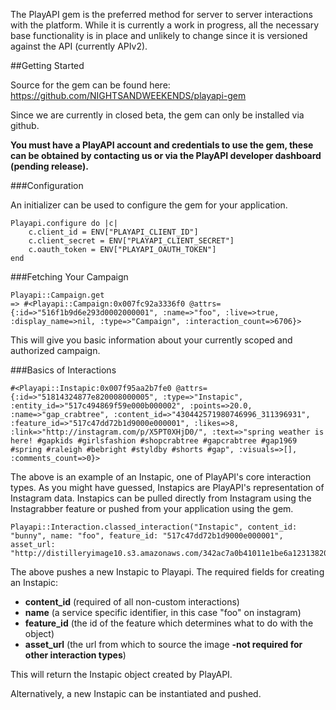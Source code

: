 The PlayAPI gem is the preferred method for server to server interactions with the platform.  While it is currently a work in progress, all the necessary base functionality is in place and unlikely to change since it is versioned against the API (currently APIv2). 

##Getting Started

Source for the gem can be found here: https://github.com/NIGHTSANDWEEKENDS/playapi-gem

Since we are currently in closed beta, the gem can only be installed via github. 

**You must have a PlayAPI account and credentials to use the gem, these can be obtained by contacting us or via the PlayAPI developer dashboard (pending release).**

###Configuration

An initializer can be used to configure the gem for your application.

	Playapi.configure do |c|
		c.client_id = ENV["PLAYAPI_CLIENT_ID"]
		c.client_secret = ENV["PLAYAPI_CLIENT_SECRET"]
		c.oauth_token = ENV["PLAYAPI_OAUTH_TOKEN"]
	end

###Fetching Your Campaign

	Playapi::Campaign.get
	=> #<Playapi::Campaign:0x007fc92a3336f0 @attrs={:id=>"516f1b9d6e293d0002000001", :name=>"foo", :live=>true, :display_name=>nil, :type=>"Campaign", :interaction_count=>6706}>

This will give you basic information about your currently scoped and authorized campaign.

###Basics of Interactions

	#<Playapi::Instapic:0x007f95aa2b7fe0 @attrs={:id=>"51814324877e820008000005", :type=>"Instapic", :entity_id=>"517c494869f59e000b000002", :points=>20.0, :name=>"gap_crabtree", :content_id=>"430442571980746996_311396931", :feature_id=>"517c47dd72b1d9000e000001", :likes=>8, :link=>"http://instagram.com/p/X5PT0XHjD0/", :text=>"spring weather is here! #gapkids #girlsfashion #shopcrabtree #gapcrabtree #gap1969 #spring #raleigh #bebright #styldby #shorts #gap", :visuals=>[], :comments_count=>0}>

The above is an example of an Instapic, one of PlayAPI's core interaction types. As you might have guessed, Instapics are PlayAPI's representation of Instagram data. Instapics can be pulled directly from Instagram using the Instagrabber feature or pushed from your application using the gem.  

	Playapi::Interaction.classed_interaction("Instapic", content_id: "bunny", name: "foo", feature_id: "517c47dd72b1d9000e000001", asset_url: "http://distilleryimage10.s3.amazonaws.com/342ac7a0b41011e1be6a12313820455d_7.jpg")

The above pushes a new Instapic to Playapi. The required fields for creating an Instapic: 
* **content_id** (required of all non-custom interactions)
* **name** (a service specific identifier, in this case "foo" on instagram)
* **feature_id** (the id of the feature which determines what to do with the object)
* **asset_url** (the url from which to source the image **-not required for other interaction types**)

This will return the Instapic object created by PlayAPI.

Alternatively, a new Instapic can be instantiated and pushed.
